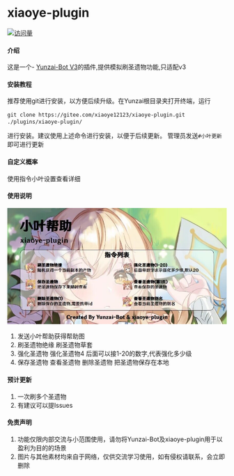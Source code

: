 # xiaoye-plugin
[![访问量](https://profile-counter.glitch.me/xiaoye-plugin/count.svg)](https://gitee.com/xiaoye12123/xiaoye-plugin.git)

#### 介绍
这是一个- [Yunzai-Bot V3](https://gitee.com/Le-niao/Yunzai-Bot)的插件,提供模拟刷圣遗物功能,只适配v3


#### 安装教程

推荐使用git进行安装，以方便后续升级。在Yunzai根目录夹打开终端，运行

```base
git clone https://gitee.com/xiaoye12123/xiaoye-plugin.git ./plugins/xiaoye-plugin/
```
进行安装。建议使用上述命令进行安装，以便于后续更新。 管理员发送`#小叶更新`即可进行更新

#### 自定义概率

  使用指令小叶设置查看详细

#### 使用说明
<img src="resources/help.jpg" alt="" width = "600">

1.  发送小叶帮助获得帮助图
2.  刷圣遗物绝缘  刷圣遗物草套
3.  强化圣遗物 强化圣遗物4 后面可以接1-20的数字,代表强化多少级
4.  保存圣遗物 查看圣遗物 删除圣遗物 把圣遗物保存在本地

#### 预计更新


1.  一次刷多个圣遗物
2.  有建议可以提Issues


#### 免责声明

1. 功能仅限内部交流与小范围使用，请勿将Yunzai-Bot及xiaoye-plugin用于以盈利为目的的场景
2. 图片与其他素材均来自于网络，仅供交流学习使用，如有侵权请联系，会立即删除